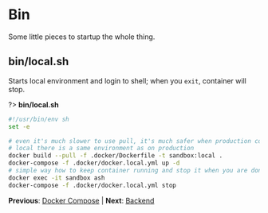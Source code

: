 # Bin

Some little pieces to startup the whole thing. 

## bin/local.sh

Starts local environment and login to shell; when you `exit`, container will stop.

?> **bin/local.sh**

```bash
#!/usr/bin/env sh
set -e

# even it's much slower to use pull, it's much safer when production comes in as on
# local there is a same environment as on production
docker build --pull -f .docker/Dockerfile -t sandbox:local .
docker-compose -f .docker/docker.local.yml up -d
# simple way how to keep container running and stop it when you are done :)
docker exec -it sandbox ash
docker-compose -f .docker/docker.local.yml stop
```

**Previous**: [Docker Compose](/sandbox/docker-compose) | **Next**: [Backend](/sandbox/backend)
